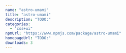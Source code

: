```yaml
---
name: "astro-umami"
title: "astro-umami"
description: "TODO:"
categories:
  - "css+ui"
npmUrl: "https://www.npmjs.com/package/astro-umami"
homepageUrl: "TODO:"
downloads: 3
---
```

